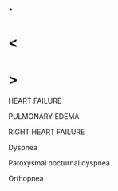 # .

# <

# >

HEART FAILURE

PULMONARY EDEMA

RIGHT HEART FAILURE

Dyspnea

Paroxysmal nocturnal dyspnea

Orthopnea
